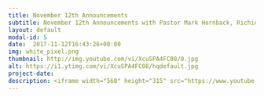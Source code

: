 ```yaml
---
title: November 12th Announcements
subtitle: November 12th Announcements with Pastor Mark Hornback, Richie Runnells, and Travis, Sarah, and Maddie Peel
layout: default
modal-id: 5 
date:  2017-11-12T16:43:26+00:00
img: white_pixel.png
thumbnail: http://img.youtube.com/vi/XcuSPA4FC08/0.jpg
alt: https://i1.ytimg.com/vi/XcuSPA4FC08/hqdefault.jpg
project-date: 
description: <iframe width="560" height="315" src="https://www.youtube.com/embed/XcuSPA4FC08" frameborder="0" allowfullscreen></iframe> 
---
```

